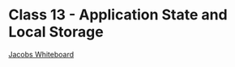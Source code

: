 # Class 13 - Application State and Local Storage

[Jacobs Whiteboard](https://projects.invisionapp.com/freehand/document/HZkcpUQYn)
